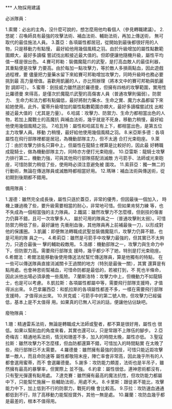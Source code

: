 *** 人物採用建議

必派隊員：

1.索爾：必出的主角，沒什麼可說的，想怎麼用他均看個人（參見轉職建議）。
2.悠妮：召喚師具有最強的攻擊法術、補血法術、輔助法術，再加上傳送術，
  無可取代的最佳施法人員。
3.蓋亞：各項屬性都居冠，從開始到最後都很好用的人物，只是移動力有點慢，
  最好給他用幾個風精之羽。由於升級增加的屬性點數範圍頗大，最好多讀檔
  嘗試找出較接近最大值的。但即便讓他隨機升級，屬性平均值一樣是很出色。
4.賽可邦勒：裝備魔龍爪的武聖，是打高血敵人的最佳利器，其重點便是攻擊
  力要高。由於每加一點攻擊力，等於敵人多損兩點血，因此遊戲過程裡，要
  儘量把力量藥水留下來給賽可邦勒增加攻擊力，同時升級時也務必要挑到最
  高力量增值。喜歡用凱麗的人，亦比照辦理（將本文中的賽可邦勒與凱麗對
  調即可）。
5.蜜蒂：劍技威力雖然遜於羅德曼，但擁有四格的攻擊範圍，實用性比羅德曼
  來得高，是僅次於魔龍爪武聖的高傷害人員（普通攻擊則偏弱）。防禦力、
  生命力和法力都有點偏低，最好將耐力藥水、生命之實、魔力水晶都留下來
  給她使用。此外，蜜蒂升級增加的屬性點數範圍亦頗大，最好多讀檔嘗試找
  出較接近最大值的（尤其是力量）。
6.哈諾：攻擊力、防禦力、生命力都相當出色的人物，若加上魔戰士的高魔抗
  與補血法術，幾乎就是不死身。移動力稍慢，最好給他使用幾個風精之羽。
7.哈瓦特：屬性和哈諾互有上下，都相當出色，是第五位主力攻擊人員。移動
  力稍慢，最好給他使用幾個風精之羽。
8.米亞斯多德：各項屬性在飛行部隊裡都是居冠，為機動部隊主力，但不太適
  合打光束砲座。
9.萊汀：由於攻擊力排名只算中上，但屬性在龍騎士裡算是比較好的，因此最
  好轉職成龍騎士，做為機動部隊主力，同時亦方便打光束砲座。
10.亞雷斯：龍騎士攻擊力排行第二，機動力強，可與其他飛行部隊搭配消滅敵
  方弓箭手、法師或光束砲座，可惜防禦力稍低了些，使用時必須注意避免被
  圍攻。
11.索菲亞：獨一無二的行動術，無論在傳送隊員或滅敵時都相當好用。
12.瑪琳：補血法術與傳送術，從初期到後期都不錯用。

備用隊員：

1.渥德：雖然完全成長後，屬性只遜於蓋亞，非常的優秀，但因最後一個加入，
  時機上嫌過晚了些，要升級需要相當的耐心，非常地可惜。但如果肯努力練
  等，也不失成為一個相當強的主力隊員。
2.鐵諾：雖然攻擊力不怎麼樣，但劍技的傷害力仍算不錯，且可一次攻擊多人，
  屬於可用的隊員之一（普通攻擊則太弱）。可惜防禦力稍低了些，最好讓他
  先衝削血後，其他隊員再上前補最後一刀，以形成對他的保護圈。
3.凱麗：即便無法轉職成武聖並裝備魔龍爪，攻擊力仍算不錯，也是可用的隊
  員之一。
4.希莉亞：雖然是弓箭手中攻擊力最強的，但其實已不太夠力，只適合最後一
  擊的輔助殺敵用。
5.洛娜：機動部隊之一，攻擊力與生命力中下，但防禦力高。需要飛行部隊支
  援時，幾乎都少不了她，特別是打光束砲座。
6.希爾法：希爾法能移動後使用傳送法杖幫忙傳送隊員，算是他獨有的特點，
  在一些可以傳送隊員直接消滅關卡王過關的地方（特別是最後一關），其實
  還算是有點用處。也會神恩術幫補血，可惜命防都是最低的，若被打到，不
  死也半條命，因此派他出場必須承擔一些風險。
7.蘭斯洛特：攻擊力中上，但機動力不如龍騎士，也是可以考慮。
8.凱拉斯：各項屬性都屬中等，需要飛行部隊支援時，才值得派出來。
9.巴拿羅西亞：和凱拉斯的各項屬性都差不多，一樣在需要飛行部隊支援時，
  才值得派出來。
10.貝克威：弓箭手中的第二號人物，但攻擊力已經偏低，基本上是不太值得
  用。如果真的已無人可派的話，便讓他佔佔缺吧。

廢物隊員：

1.珊：精通雷系法術，無論是轉職成大法師或聖者，都不算是很好用，屬性也
  很低。如果以幫削血的角度來看，其實也還可以，只是常跟不上隊伍的腳步。
2.亞奇梅吉：精通地系法術，情況和珊差不多，加入的時間太晚，屬性亦低。
3.聖寇拉斯：雖然攻擊力不怎麼樣，但血防都還算不錯，可惜加入的時間點實
  在太晚了些，飛行部隊已不太需要。
4.羅德曼：雖然擁有最強的劍技，可惜只能近距攻擊單一敵人，而且命防速等
  屬性都敬陪末座，陣亡率會非常高，因此幾乎所有的人都會選用蜜蒂，而不
  會選羅德曼。
5.謝多：攻防能力頗差，法術也是半吊子，雖然擁有最高的暴擊率，但實際上
  並不強。
6.約拿：屬性很低，連神恩術都沒有，只有聖光彈還有點用處。
7.達克賽：雖然擁有最高的魔法抗性，但攻防能力都屬中下，只能幫忙施展一
  些輔助法術，用處不大。
8.卡里斯：跟徒弟不能比，攻擊能力中下，加上低到不行的防禦力，戰死的機
  會比較高。
9.莎拉：攻防速血通通都低到不行，除了高移動力能幫撿寶外，其他一無是處。
10.羅蘭：攻防血幾乎都是最差的，根本不值得用。